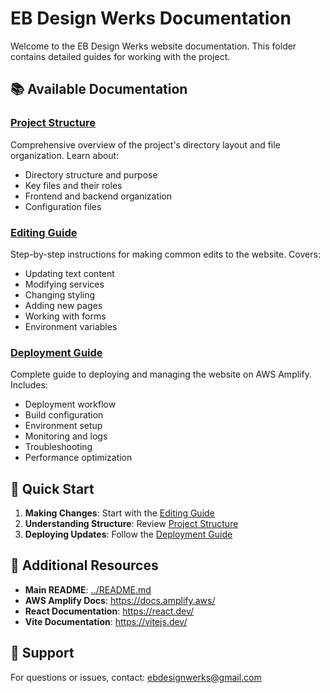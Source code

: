 # EB Design Werks Documentation

Welcome to the EB Design Werks website documentation. This folder contains detailed guides for working with the project.

## 📚 Available Documentation

### [Project Structure](PROJECT_STRUCTURE.md)
Comprehensive overview of the project's directory layout and file organization. Learn about:
- Directory structure and purpose
- Key files and their roles
- Frontend and backend organization
- Configuration files

### [Editing Guide](EDITING_GUIDE.md)
Step-by-step instructions for making common edits to the website. Covers:
- Updating text content
- Modifying services
- Changing styling
- Adding new pages
- Working with forms
- Environment variables

### [Deployment Guide](DEPLOYMENT.md)
Complete guide to deploying and managing the website on AWS Amplify. Includes:
- Deployment workflow
- Build configuration
- Environment setup
- Monitoring and logs
- Troubleshooting
- Performance optimization

## 🚀 Quick Start

1. **Making Changes**: Start with the [Editing Guide](EDITING_GUIDE.md)
2. **Understanding Structure**: Review [Project Structure](PROJECT_STRUCTURE.md)
3. **Deploying Updates**: Follow the [Deployment Guide](DEPLOYMENT.md)

## 🔗 Additional Resources

- **Main README**: [../README.md](../README.md)
- **AWS Amplify Docs**: https://docs.amplify.aws/
- **React Documentation**: https://react.dev/
- **Vite Documentation**: https://vitejs.dev/

## 📧 Support

For questions or issues, contact: ebdesignwerks@gmail.com
